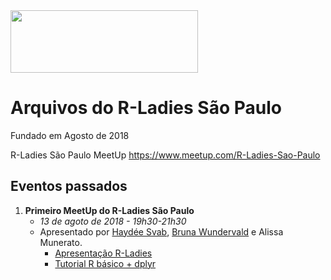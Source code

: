 <img src="https://github.com/rladies/starter-kit/blob/master/logo/R-LadiesGlobal_RBG_online_LogoWithText_Horizontal.png" data-canonical-src="https://github.com/rladies/starter-kit/blob/master/logo/R-LadiesGlobal_RBG_online_LogoWithText_Horizontal.png" width="300" height="100" />

# Arquivos do R-Ladies São Paulo
Fundado em Agosto de 2018

R-Ladies São Paulo MeetUp https://www.meetup.com/R-Ladies-Sao-Paulo

## Eventos passados
  1. **Primeiro MeetUp do R-Ladies São Paulo**
      - *13 de agoto de 2018 - 19h30-21h30*
      - Apresentado por [Haydée Svab](https://www.linkedin.com/in/hsvab/), [Bruna Wundervald](http://brunaw.com/) e Alissa Munerato.
          * [Apresentação R-Ladies](https://www.slideshare.net/haydeesvab/1-meetup-rladies-so-paulo)
          * [Tutorial R básico + dplyr](http://brunaw.com/talk/rladies-sp/)
